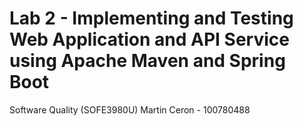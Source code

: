 # Lab 2 - Implementing and Testing Web Application and API Service using Apache Maven and Spring Boot

Software Quality (SOFE3980U)
Martin Ceron - 100780488
